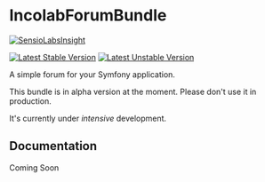 IncolabForumBundle
==================

[![SensioLabsInsight](https://insight.sensiolabs.com/projects/3fded53c-5ce2-476d-a183-f737ba5d1502/small.png)](https://insight.sensiolabs.com/projects/3fded53c-5ce2-476d-a183-f737ba5d1502)

[![Latest Stable Version](https://poser.pugx.org/incolab/forum-bundle/v/stable)](https://packagist.org/packages/incolab/forum-bundle) [![Latest Unstable Version](https://poser.pugx.org/incolab/forum-bundle/v/unstable)](https://packagist.org/packages/incolab/forum-bundle)

A simple forum for your Symfony application.

This bundle is in alpha version at the moment. Please don't use it in production.

It's currently under *intensive* development.

## Documentation

Coming Soon

